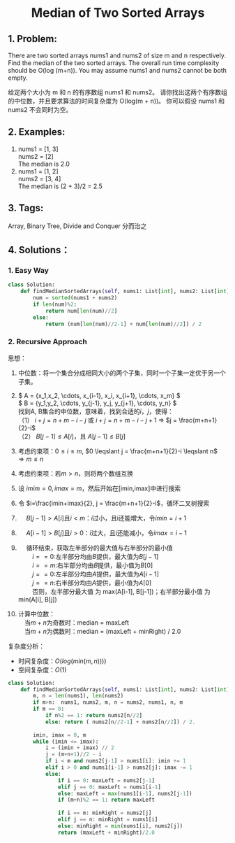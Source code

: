 
# <p align="center"> Median of Two Sorted Arrays </p>

## 1. Problem:
There are two sorted arrays nums1 and nums2 of size m and n respectively.
Find the median of the two sorted arrays. The overall run time complexity should be O(log (m+n)).
You may assume nums1 and nums2 cannot be both empty.

给定两个大小为 m 和 n 的有序数组 nums1 和 nums2。
请你找出这两个有序数组的中位数，并且要求算法的时间复杂度为 O(log(m + n))。
你可以假设 nums1 和 nums2 不会同时为空。

## 2. Examples:
1. nums1 = [1, 3]  
nums2 = [2]  
The median is 2.0  
2. nums1 = [1, 2]  
nums2 = [3, 4]  
The median is (2 + 3)/2 = 2.5

## 3. Tags:
Array, Binary Tree, Divide and Conquer 分而治之

## 4. Solutions：

### 1. Easy Way


```python
class Solution:
    def findMedianSortedArrays(self, nums1: List[int], nums2: List[int]) -> float:
        num = sorted(nums1 + nums2)
        if len(num)%2:
            return num[len(num)//2]            
        else:
            return (num[len(num)//2-1] + num[len(num)//2]) / 2
```

### 2. Recursive Approach

思想：
1. 中位数：将一个集合分成相同大小的两个子集，同时一个子集一定优于另一个子集。
2. $ A = \{x_1,x_2, \cdots, x_{i-1}, x_i, x_{i+1}, \cdots, x_m\} $  
  $ B = \{y_1,y_2, \cdots, y_{j-1}, y_j, y_{j+1}, \cdots, y_n\} $  
  找到A, B集合的中位数，意味着，找到合适的$i$，$j$，使得：  
  （1） $i+j = n+m-i-j$ 或 $i+j = n+m-i-j+1$  $\Rightarrow$ $j = \frac{m+n+1}{2}-i$  
  （2） $B[j-1] \leqslant A[i]$，且 $A[j-1] \leqslant B[j]$  
3. 考虑约束项：$0 \leqslant i \leqslant m$, $0 \leqslant j = \frac{m+n+1}{2}-i \leqslant n$ $\Rightarrow m \leqslant n$
 

1. 考虑约束项：若$m>n$，则将两个数组互换
2. 设 $imim=0, imax=m$，然后开始在[imin,imax]中进行搜索
3. 令 $i=\frac{imin+imax}{2}, j = \frac{m+n+1}{2}-i$，循环二叉树搜索 
4. &emsp; $B[j-1] > A[i]$且$i<m$：$i$过小，且i还能增大，令$imin = i+1$
5. &emsp; $A[i-1] > B[j]$且$i>0$：$i$过大，且i还能减小，令$imax = i-1$
6. &emsp; 循环结束，获取左半部分的最大值与右半部分的最小值  
  &emsp;&emsp; $i==0$:左半部分均由$B$提供，最大值为$B[j-1]$    
  &emsp;&emsp; $i==m$:右半部分均由$B$提供，最小值为$B[0]$  
  &emsp;&emsp; $j==0$:左半部分均由$A$提供，最大值为$A[i-1]$    
  &emsp;&emsp; $j==n$:右半部分均由$A$提供，最小值为$A[0]$  
  &emsp;&emsp; 否则，左半部分最大值 为 max(A[i-1], B[j-1])；右半部分最小值 为 min(A[i], B[j]) 
7. 计算中位数：  
  &emsp;当$m+n$为奇数时：median = maxLeft  
  &emsp;当$m+n$为偶数时：median = (maxLeft + minRight) / 2.0 

复杂度分析：
- 时间复杂度：$O(log(min(m,n))))$
- 空间复杂度：$O(1)$


```python
class Solution:
    def findMedianSortedArrays(self, nums1: List[int], nums2: List[int]) -> float:
        m, n = len(nums1), len(nums2)
        if m>n:  nums1, nums2, m, n = nums2, nums1, n, m
        if m == 0: 
            if n%2 == 1: return nums2[n//2]
            else: return ( nums2[n//2-1] + nums2[n//2]) / 2.
        
        imin, imax = 0, m
        while (imin <= imax):
            i = (imin + imax) // 2
            j = (m+n+1)//2 - i
            if i < m and nums2[j-1] > nums1[i]: imin += 1
            elif i > 0 and nums1[i-1] > nums2[j]: imax -= 1
            else:
                if i == 0: maxLeft = nums2[j-1]
                elif j == 0: maxLeft = nums1[i-1]
                else: maxLeft = max(nums1[i-1], nums2[j-1])
                if (m+n)%2 == 1: return maxLeft                
                
                if i == m: minRight = nums2[j]
                elif j == n: minRight = nums1[i]
                else: minRight = min(nums1[i], nums2[j]) 
                return (maxLeft + minRight)/2.0
```
